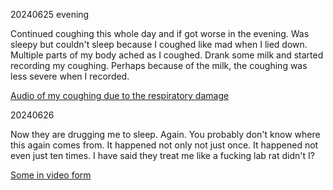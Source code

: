 20240625 evening

Continued coughing this whole day and if got worse in the evening. Was sleepy but couldn't sleep because I coughed like mad when I lied down. Multiple parts of my body ached as I coughed. Drank some milk and started recording my coughing. Perhaps because of the milk, the coughing was less severe when I recorded.

[Audio of my coughing due to the respiratory damage](https://github.com/locharp/asylum_audio/tree/main/coughing)

20240626

Now they are drugging me to sleep. Again. You probably don't know where this again comes from. It happened not only not just once. It happened not even just ten times. I have said they treat me like a fucking lab rat didn't I?

[Some in video form](https://youtube.com/playlist?list=PLVpki3z5vQoDUA15uOJ49oep5z4JjBaqt&si=TNSUOqfmfW0i7jtA)
